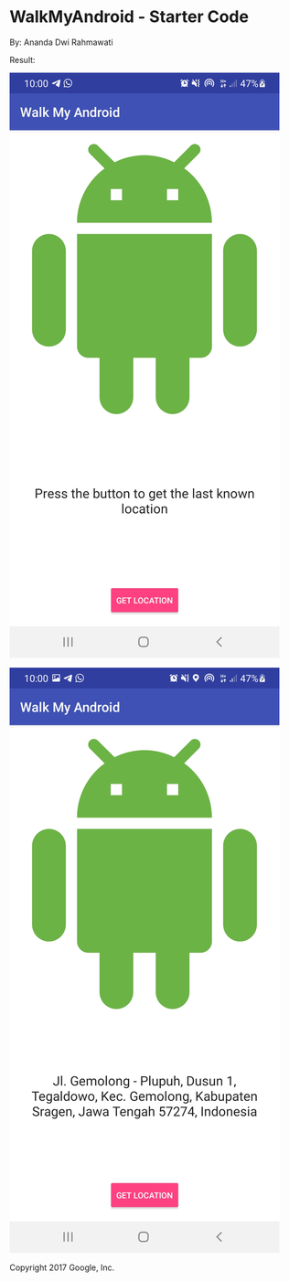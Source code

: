 WalkMyAndroid - Starter Code
============
By: Ananda Dwi Rahmawati


Result:

![Screenshot](img/img1.jpg)
 
![Screenshot](img/img2.jpg)




Copyright 2017 Google, Inc.